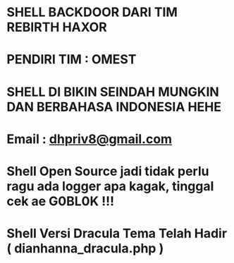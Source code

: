 # SHELL BACKDOOR DARI TIM REBIRTH HAXOR 
# PENDIRI TIM : OMEST
# SHELL DI BIKIN SEINDAH MUNGKIN DAN BERBAHASA INDONESIA HEHE
# Email : dhpriv8@gmail.com
# Shell Open Source jadi tidak perlu ragu ada logger apa kagak, tinggal cek ae G0BL0K !!!
# Shell Versi Dracula Tema Telah Hadir ( dianhanna_dracula.php )

